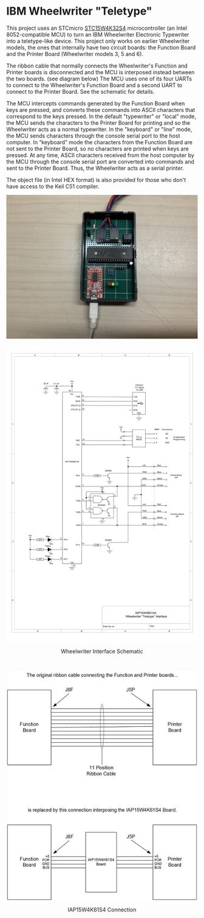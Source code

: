 # IBM Wheelwriter "Teletype"
This project uses an STCmicro [STC15W4K32S4](https://www.stcmicro.com/datasheet/STC15W4K32S4-en.pdf) microcontroller (an Intel 8052-compatible MCU) to turn an IBM Wheelwriter Electronic Typewriter into a teletype-like device. This project only works on earlier Wheelwriter models, the ones that internally have two circuit boards: the Function Board and the Printer Board (Wheelwriter models 3, 5 and 6).

The ribbon cable that normally connects the Wheelwriter's Function and Printer boards is disconnected and the MCU is interposed instead between the two boards. (see diagram below) The MCU uses one of its four UARTs to connect to the Wheelwriter's Function Board and a second UART to connect to the Printer Board. See the schematic for details.

The MCU intercepts commands generated by the Function Board when keys are pressed, and converts these commands into ASCII characters that correspond to the keys pressed. In the default "typewriter" or "local" mode, the MCU sends the characters to the Printer Board for printing and so the Wheelwriter acts as a normal typewriter. In the "keyboard" or "line" mode, the MCU sends characters through the console serial port to the host computer. In “keyboard” mode the characters from the Function Board are not sent to the Printer Board, so no characters are printed when keys are pressed. At any time, ASCII characters received from the host computer by the MCU through the console serial port  are converted into commands and sent to the Printer Board. Thus, the Wheelwriter acts as a serial printer.

The object file (in Intel HEX format) is also provided for those who don't have access to the Keil C51 compiler.
<p align="center"><img src="/images/Wheelwriter Interface.JPEG"/>
<p align="center"><img src="/images/Schematic-1.png"/>
<p align="center">Wheelwriter Interface Schematic</p><br>
<p align="center"><img src="/images/IAP15W4K61S4 Connection.jpg" alt="IAP15W4K61S4 Connection" style="width:500px;height:600px;">
<p align="center">IAP15W4K61S4 Connection</p><br>
